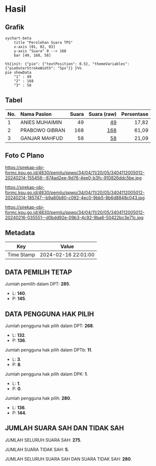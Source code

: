 # Hasil

## Grafik

```mermaid
xychart-beta
    title "Perolehan Suara TPS"
    x-axis [01, 02, 03]
    y-axis "Suara" 0 --> 168
    bar [49, 168, 58]
```

```mermaid
%%{init: {"pie": {"textPosition": 0.5}, "themeVariables": {"pieOuterStrokeWidth": "5px"}} }%%
pie showData
    "1" : 49
    "2" : 168
    "3" : 58
```

## Tabel

| No. | Nama Paslon    | Suara | Suara (raw) | Persentase |
|:--- |:-------------- | -----:| -----------:| ----------:|
| 1   | ANIES MUHAIMIN | 49    | [49][p-1]   | 17,82      |
| 2   | PRABOWO GIBRAN | 168   | [168][p-2]  | 61,09      |
| 3   | GANJAR MAHFUD  | 58    | [58][p-3]   | 21,09      |


[p-1]: https://github.com/gigit-pemilu/pemilu-2024-34-di-yogyakarta/blob/main/pilpres/hitung-suara/sub/34-di-yogyakarta/sub/04-sleman/sub/11-ngemplak/sub/2005-umbulmartani/sub/012-tps/sub/paslon-1.txt
[p-2]: https://github.com/gigit-pemilu/pemilu-2024-34-di-yogyakarta/blob/main/pilpres/hitung-suara/sub/34-di-yogyakarta/sub/04-sleman/sub/11-ngemplak/sub/2005-umbulmartani/sub/012-tps/sub/paslon-2.txt
[p-3]: https://github.com/gigit-pemilu/pemilu-2024-34-di-yogyakarta/blob/main/pilpres/hitung-suara/sub/34-di-yogyakarta/sub/04-sleman/sub/11-ngemplak/sub/2005-umbulmartani/sub/012-tps/sub/paslon-3.txt

## Foto C Plano

https://sirekap-obj-formc.kpu.go.id/4830/pemilu/ppwp/34/04/11/20/05/3404112005012-20240214-155458--874ad2ee-9d76-4ee0-b3fc-910826ddc5be.jpg

https://sirekap-obj-formc.kpu.go.id/4830/pemilu/ppwp/34/04/11/20/05/3404112005012-20240214-185747--b9a80b80-c092-4ec0-9bb5-8b6d8848c043.jpg

https://sirekap-obj-formc.kpu.go.id/4830/pemilu/ppwp/34/04/11/20/05/3404112005012-20240216-035551--d0bdd92e-09b3-4c92-9ba6-50422bc3e71c.jpg


## Metadata

| Key        | Value               |
| ---------- | ------------------- |
| Time Stamp | 2024-02-16 22:01:00 |


## DATA PEMILIH TETAP

Jumlah pemilih dalam DPT: **285**.
 * L: **140**.
 * P: **145**.

## DATA PENGGUNA HAK PILIH

Jumlah pengguna hak pilih dalam DPT: **268**.
 * L: **132**.
 * P: **136**.

Jumlah pengguna hak pilih dalam DPTb: **11**.
 * L: **3**.
 * P: **8**.

Jumlah pengguna hak pilih dalam DPK: **1**.
 * L: **1**.
 * P: **0**.

Jumlah pengguna hak pilih: **280**.
 * L: **136**.
 * P: **144**.

## JUMLAH SUARA SAH DAN TIDAK SAH

JUMLAH SELURUH SUARA SAH: **275**.

JUMLAH SUARA TIDAK SAH: **5**.

JUMLAH SELURUH SUARA SAH DAN SUARA TIDAK SAH: **280**.


